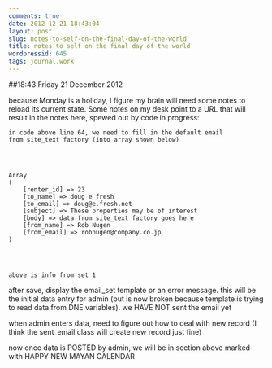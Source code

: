 ```yaml
---
comments: true
date: 2012-12-21 18:43:04
layout: post
slug: notes-to-self-on-the-final-day-of-the-world
title: notes to self on the final day of the world
wordpressid: 645
tags: journal,work
---
```


##18:43 Friday 21 December 2012

because Monday is a holiday, I figure my brain will need some notes to reload its current state.  Some notes on my desk point to a URL that will result in the notes here, spewed out by code in progress:


    
    in code above line 64, we need to fill in the default email 
    from site_text factory (into array shown below)



    
    Array
    (
        [renter_id] => 23
        [to_name] => doug e fresh
        [to_email] => doug@e.fresh.net
        [subject] => These properties may be of interest
        [body] => data from site_text factory goes here
        [from_name] => Rob Nugen
        [from_email] => robnugen@company.co.jp
    )



    
    above is info from set 1


after save, display the email_set template or an error message. this will be the initial data entry for admin (but is now broken because template is trying to read data from DNE variables). we HAVE NOT sent the email yet

when admin enters data, need to figure out how to deal with new record (I think the sent_email class will create new record just fine)

now once data is POSTED by admin, we will be in section above marked with HAPPY NEW MAYAN CALENDAR
